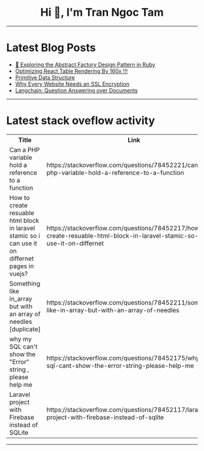 <h1 align="center">Hi 👋, I'm Tran Ngoc Tam</h1>

---

# Latest Blog Posts 
<!-- BLOG-POST-LIST:START -->
- [🎨 Exploring the Abstract Factory Design Pattern in Ruby](https://dev.to/davidmrtz-dev/exploring-the-abstract-factory-design-pattern-in-ruby-3206)
- [Optimizing React Table Rendering By 160x !!!](https://dev.to/navneet7716/optimizing-react-table-rendering-by-160x--5g3c)
- [Primitive Data Structure](https://dev.to/developedbyjk/primitive-data-structure-3klm)
- [Why Every Website Needs an SSL Encryption](https://dev.to/me_priya/why-every-website-needs-an-ssl-encryption-4bcb)
- [Langchain: Question Answering over Documents](https://dev.to/rutamstwt/langchain-question-answering-over-documents-3mh6)
<!-- BLOG-POST-LIST:END -->

---

# Latest stack oveflow activity
<table>
  <tr><th>Title</th><th>Link</th></tr>
  <!-- STACKOVERFLOW:START --><tr><td>Can a PHP variable hold a reference to a function</td><td>https://stackoverflow.com/questions/78452221/can-a-php-variable-hold-a-reference-to-a-function</td></tr><tr><td>How to create resuable html block in laravel stamic so i can use it on differnet pages in vuejs?</td><td>https://stackoverflow.com/questions/78452217/how-to-create-resuable-html-block-in-laravel-stamic-so-i-can-use-it-on-differnet</td></tr><tr><td>Something like in_array but with an array of needles [duplicate]</td><td>https://stackoverflow.com/questions/78452211/something-like-in-array-but-with-an-array-of-needles</td></tr><tr><td>why my SQL can&#39;t show the &quot;Error&quot; string , please help me</td><td>https://stackoverflow.com/questions/78452175/why-my-sql-cant-show-the-error-string-please-help-me</td></tr><tr><td>Laravel project with Firebase instead of SQLite</td><td>https://stackoverflow.com/questions/78452117/laravel-project-with-firebase-instead-of-sqlite</td></tr><!-- STACKOVERFLOW:END -->
</table>

---


